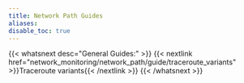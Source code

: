```yaml
---
title: Network Path Guides
aliases:
disable_toc: true
---
```


{{< whatsnext desc="General Guides:" >}}
    {{< nextlink href="network_monitoring/network_path/guide/traceroute_variants" >}}Traceroute variants{{< /nextlink >}}
{{< /whatsnext >}}